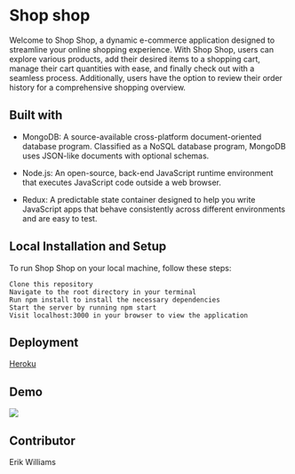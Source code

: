 # Shop shop

Welcome to Shop Shop, a dynamic e-commerce application designed to streamline your online shopping experience. With Shop Shop, users can explore various products, add their desired items to a shopping cart, manage their cart quantities with ease, and finally check out with a seamless process. Additionally, users have the option to review their order history for a comprehensive shopping overview.

## Built with

- MongoDB: A source-available cross-platform document-oriented database program. Classified as a NoSQL database program, MongoDB uses JSON-like documents with optional schemas.

- Node.js: An open-source, back-end JavaScript runtime environment that executes JavaScript code outside a web browser.

- Redux: A predictable state container designed to help you write JavaScript apps that behave consistently across different environments and are easy to test.

## Local Installation and Setup

To run Shop Shop on your local machine, follow these steps:

```
Clone this repository
Navigate to the root directory in your terminal
Run npm install to install the necessary dependencies
Start the server by running npm start
Visit localhost:3000 in your browser to view the application
```

## Deployment

[Heroku](https://powerful-sands-15763.herokuapp.com/)

## Demo

![](./client/public/images/demo.gif)

## Contributor

Erik Williams
